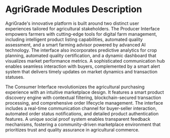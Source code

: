 # AgriGrade Modules Description

AgriGrade's innovative platform is built around two distinct user experiences tailored for agricultural stakeholders. The Producer Interface empowers farmers with cutting-edge tools for digital farm management, including intelligent product listing capabilities, automated quality assessment, and a smart farming advisor powered by advanced AI technology. The interface also incorporates predictive analytics for crop planning, automated quality certification, and a dynamic dashboard that visualizes market performance metrics. A sophisticated communication hub enables seamless interaction with buyers, complemented by a smart alert system that delivers timely updates on market dynamics and transaction statuses.

The Consumer Interface revolutionizes the agricultural purchasing experience with an intuitive marketplace design. It features a smart product discovery engine with contextual filtering, blockchain-secured transaction processing, and comprehensive order lifecycle management. The interface includes a real-time communication channel for buyer-seller interaction, automated order status notifications, and detailed product authentication features. A unique social proof system enables transparent feedback mechanisms, fostering a community-driven marketplace environment that prioritizes trust and quality assurance in agricultural commerce. 